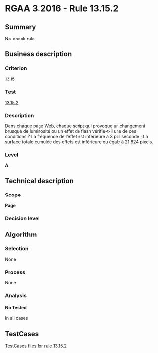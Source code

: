 # RGAA 3.2016 - Rule 13.15.2

## Summary
No-check rule


## Business description

### Criterion
[13.15](http://references.modernisation.gouv.fr/rgaa-accessibilite/criteres.html#crit-13-15)

### Test
[13.15.2](http://references.modernisation.gouv.fr/rgaa-accessibilite/criteres.html#test-13-15-2)

### Description
Dans chaque page Web, chaque script qui provoque un changement brusque de luminosité ou un effet de flash vérifie-t-il une de ces conditions ? La fréquence de l’effet est inférieure à 3 par seconde ; La surface totale cumulée des effets est inférieure ou égale à 21 824 pixels.

### Level
**A**


## Technical description

### Scope
**Page**

### Decision level


## Algorithm

### Selection
None

### Process
None

### Analysis

#### No Tested
In all cases


##  TestCases

[TestCases files for rule 13.15.2](https://github.com/Asqatasun/Asqatasun/tree/RGAA_3.2016/rules/rules-rgaa3.2016/src/test/resources/testcases/rgaa32016/Rgaa32016Rule131502/)


